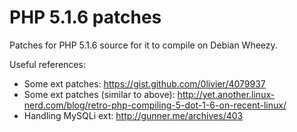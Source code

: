 # PHP 5.1.6 patches

Patches for PHP 5.1.6 source for it to compile on Debian Wheezy.

Useful references:
* Some ext patches: https://gist.github.com/0livier/4079937
* Some ext patches (similar to above): http://yet.another.linux-nerd.com/blog/retro-php-compiling-5-dot-1-6-on-recent-linux/
* Handling MySQLi ext: http://gunner.me/archives/403

